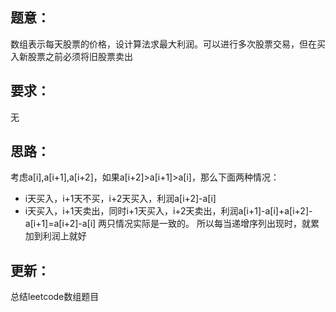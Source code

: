 ## 题意：
数组表示每天股票的价格，设计算法求最大利润。可以进行多次股票交易，但在买入新股票之前必须将旧股票卖出

## 要求：
无

## 思路：
考虑a[i],a[i+1],a[i+2]，如果a[i+2]>a[i+1]>a[i]，那么下面两种情况：
- i天买入，i+1天不买，i+2天买入，利润a[i+2]-a[i]
- i天买入，i+1天卖出，同时i+1天买入，i+2天卖出，利润a[i+1]-a[i]+a[i+2]-a[i+1]=a[i+2]-a[i]
两只情况实际是一致的。
所以每当递增序列出现时，就累加到利润上就好

## 更新：
总结leetcode数组题目

